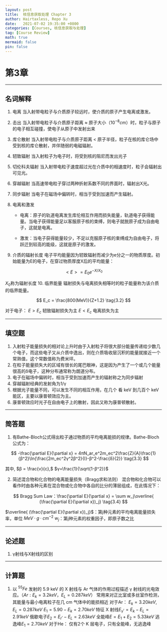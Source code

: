 ```yaml
---
layout: post
title:  核信息获取处理 Chapter 3
author: Hairtaxless, Repo Xu
date:   2021-07-02 19:35:00 +0800
categories: [Courses, 核信息获取与处理]
tag: [Course Review]
math: true
mermaid: false
pin: false
---
```


# 第3章

******
## 名词解释

1. 电离
   当入射带电粒子与介质原子较远时，使介质的原子产生电离或激发。
   
2. 击出
    当入射带电粒子与介质原子距离 ≈ 原子大小$（10^{-8} cm）$时，粒子与原子的电子相互碰撞，使电子从原子中发射出来

3. 库仑散射
    当入射带电粒子与介质原子距离 < 原子半径，粒子在核的库仑场中受到核的库仑散射，并伴随弱的电磁辐射。

4. 轫致辐射
    当入射粒子为电子时，将受到核的阻尼而发出光子

5. 切伦科夫辐射
    当入射带电粒子速度超过光在介质中的相速度时，粒子会辐射出可见光。

6. 穿越辐射
    当高速带电粒子穿过两种折射系数不同的界面时，辐射出X光。

7. 同步辐射
    当电子在磁场中偏转时，相当于受到加速而产生辐射。

8. 电离和激发

     + 电离：原子的轨道电离发生库伦相互作用而损失能量，轨道电子获得能量。当电子获得能量足以客服原子核的束缚，则电子就脱原子成为自由电子，这就是电离。

     + 激发：当电子获得能量较少，不足以克服原子核的束缚成为自由电子，将跃迁到较高的能级，这就是原子的激发。

9. 介质的辐射长度
    电子平均能量因为轫致辐射而减少为e分之一的物质厚度。初始能量为E的电子，在穿过物质厚度X后的平均能量： 

$$ <E> = E_0e^{-X/X_0} \tag{3.1} $$

$X_0$称为辐射长度
10. 临界能量
辐射损失与电离损失相等时的粒子能量称为该介质的临界能量。

$$ E_c = \frac{800(MeV)}{Z+1.2} \tag{3.2} $$

对于电子：
	$E > E_c$ 轫致辐射损失为主 
	$E < E_c$ 电离损失为主

******
## 填空题
1. 入射粒子能量损失的相对论上升时由于入射粒子将很大部分能量传递给少数几个电子，而这些电子又从介质中逸出，则在介质吸收层沉积的能量就接近一个常熟值，这个常数值称为费米坪。
2. 在粒子能量损失大的区域有很长的尾巴眼神，这是因为产生了一个或几个能量很高的δ电子，这种分布通常称为朗道分布。
3. 电子在磁场中偏转时，相当于受到加速而产生的辐射称之为同步辐射
4. 穿越辐射经典的发射角为1/γ
5. 根据光子能量不同，可以发生不同的相互作用，在几个 看 keV 到几百个 keV 能区，主要以康普顿效应为主。
6. 康普顿效应时光子在自由电子上的散射，因此又称为康普顿散射。

******
## 简答题
1. 有Bathe-Bloch公式得出粒子通过物质的平均电离能损的规律。Bathe-Bloch公式为：

$$ -\frac{\partial E}{\partial x} = 4πN_ar_e^2m_ec^2\frac{Z}{A}\frac{1}{β^2}\ln{\frac{2m_ec^2γ^2β^2}{I}-β^2-\frac{δ}{2}} \tag{3.3}  $$

其中, 
	$β = \frac{v}{c},$
	$γ=\frac{1}{\sqrt{1-β^2}}$

2. 简述混合物和化合物的电离能量损失（Bragg求和法则）
混合物和化合物可以看作时由各种元素在混合物或化合物中各自的比分的薄层组成，在此情况下：

$$ Bragg Sum Law：\frac{\partial E}{\partial x} = \sum w_j\overline{ (\frac{\partial E}{\partial x})_j} \tag{3.4} $$

$\overline{ (\frac{\partial E}{\partial x})_j}$：第j种元素的平均电离能量损失率，单位 $MeV·g·cm^{-2}$
$w_j$：第j种元素的权重因子，即原子数之比

******
## 论述题
1. γ射线与X射线的区别

******
## 计算题
1. 以 $^{55}Fe$ 发射的 5.9 keV 的 X 射线与 Ar 气体的作用过程描述 γ 射线的光电效应。（$Ar: E_k=3.2keV， E_L=0.287keV$）
常用来对正比室或多丝室作检测，其能量与最小电离粒子在几 cm 气体中的能损相近
对于Ar：
$E_k=3.20keV,E_L=0.287keV$
$E_1=5.90-E_k=2.70keV$
特征 X 射线$E^,_γ=E_k-E_L=2.91keV$
俄歇电子$E_2=E^,_r-E_L=2.63keV$
全能峰$E=E_1+E_2=5.33keV$
逃逸峰$E_1=2.70keV$
对于He：
仅有2个 K 层电子，只有全能峰，无逃逸峰